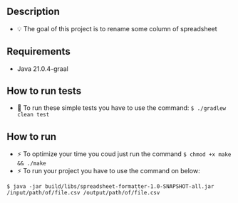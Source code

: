 ## Description
* 💡 The goal of this project is to rename some column of spreadsheet 

## Requirements

* Java 21.0.4-graal

## How to run tests
* 🧪 To run these simple tests you have to use the command: `$ ./gradlew clean test`

## How to run
* ⚡ To optimize your time you coud just run the command `$ chmod +x make && ./make`
* ⚡ To run your project you have to use the command on below:
```shell
$ java -jar build/libs/spreadsheet-formatter-1.0-SNAPSHOT-all.jar /input/path/of/file.csv /output/path/of/file.csv
```
